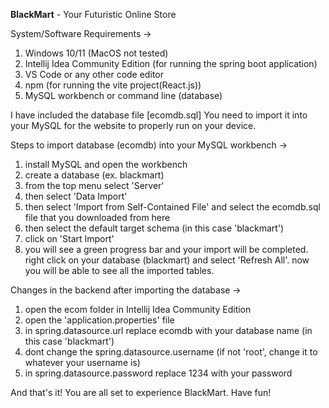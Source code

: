 **BlackMart** - Your Futuristic Online Store


System/Software Requirements ->
1. Windows 10/11 (MacOS not tested)
2. Intellij Idea Community Edition (for running the spring boot application)
3. VS Code or any other code editor
4. npm (for running the vite project(React.js))
5. MySQL workbench or command line (database)

I have included the database file [ecomdb.sql] 
You need to import it into your MySQL for the website to properly run on your device.

Steps to import database (ecomdb) into your MySQL workbench ->
1. install MySQL and open the workbench
2. create a database (ex. blackmart)
3. from the top menu select 'Server'
4. then select 'Data Import'
5. then select 'Import from Self-Contained File' and select the ecomdb.sql file that you downloaded from here
6. then select the default target schema (in this case 'blackmart')
7. click on 'Start Import'
8. you will see a green progress bar and your import will be completed. right click on your database (blackmart) and select 'Refresh All'. now you will be able to see all the imported tables.

Changes in the backend after importing the database ->
1. open the ecom folder in Intellij Idea Community Edition
2. open the 'application.properties' file
3. in spring.datasource.url replace ecomdb with your database name (in this case 'blackmart')
4. dont change the spring.datasource.username (if not 'root', change it to whatever your username is)
5. in spring.datasource.password replace 1234 with your password

And that's it! You are all set to experience BlackMart. Have fun!
